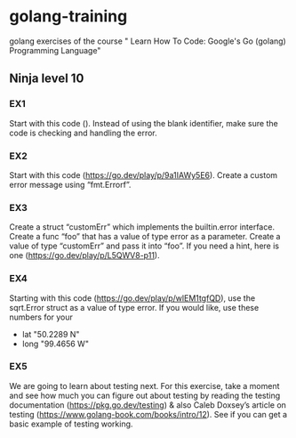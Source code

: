 # golang-training
golang exercises of the course " Learn How To Code: Google's Go (golang) Programming Language"

## Ninja level 10

### EX1
Start with this code (). Instead of using the blank identifier, make sure the code is checking and handling the error.

### EX2
Start with this code (https://go.dev/play/p/9a1IAWy5E6). Create a custom error message using “fmt.Errorf”.

### EX3
Create a struct “customErr” which implements the builtin.error interface. Create a func “foo” that has a value of type error as a parameter. Create a value of type “customErr” and pass it into “foo”. If you need a hint, here is one (https://go.dev/play/p/L5QWV8-p11).

### EX4
Starting with this code (https://go.dev/play/p/wlEM1tgfQD), use the sqrt.Error struct as a value of type error. If you would like, use these numbers for your
- lat "50.2289 N"
- long "99.4656 W"

### EX5
We are going to learn about testing next. For this exercise, take a moment and see how much you can figure out about testing by reading the testing documentation (https://pkg.go.dev/testing) & also Caleb Doxsey’s article on testing (https://www.golang-book.com/books/intro/12). See if you can get a basic example of testing working.